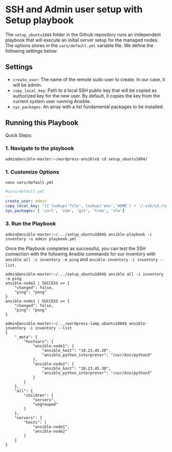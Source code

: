 # SSH and Admin user setup with Setup playbook

The `setup_ubuntu1804` folder in the Github repository runs an independent playbook that will execute an initial server setup for the managed nodes. The options stores in the `vars/default.yml` variable file. We define the following settings below:

## Settings

- `create_user`: The name of the remote sudo user to create. In our case, it will be admin.
- `copy_local_key`: Path to a local SSH public key that will be copied as authorized key for the new user. By default, it copies the key from the current system user running Ansible.
- `sys_packages`: An array with a list fundamental packages to be installed. 


## Running this Playbook

Quick Steps:

### 1. Navigate to the playbook
```shell
admin@ansible-master:~/wordpress-ansible$ cd setup_ubuntu1804/
```

### 1. Customize Options

```shell
nano vars/default.yml
```

```yml
#vars/default.yml
---
create_user: admin
copy_local_key: "{{ lookup('file', lookup('env','HOME') + '/.ssh/id_rsa.pub') }}"
sys_packages: [ 'curl', 'vim', 'git', 'tree', 'ufw']
```

### 3. Run the Playbook

```command
admin@ansible-master:~/.../setup_ubuntu1804$ ansible-playbook -i inventory -u admin playbook.yml
```

Once the Playbook completes as successful, you can test the SSH connection with the following Ansible commands for our inventory with `ansible all -i inventory -m ping` and `ansible-inventory -i inventory --list`.

```shell
admin@ansible-master:~/.../setup_ubuntu1804$ ansible all -i inventory -m ping
ansible-node2 | SUCCESS => {
    "changed": false,
    "ping": "pong"
}
ansible-node1 | SUCCESS => {
    "changed": false,
    "ping": "pong"
}

admin@ansible-master:~/.../wordpress-lamp_ubuntu1804$ ansible-inventory -i inventory --list
{
    "_meta": {
        "hostvars": {
            "ansible-node1": {
                "ansible_host": "10.23.45.20",
                "ansible_python_interpreter": "/usr/bin/python3"
            },
            "ansible-node2": {
                "ansible_host": "10.23.45.30",
                "ansible_python_interpreter": "/usr/bin/python3"
            }
        }
    },
    "all": {
        "children": [
            "servers",
            "ungrouped"
        ]
    },
    "servers": {
        "hosts": [
            "ansible-node1",
            "ansible-node2"
        ]
    }
}
```
